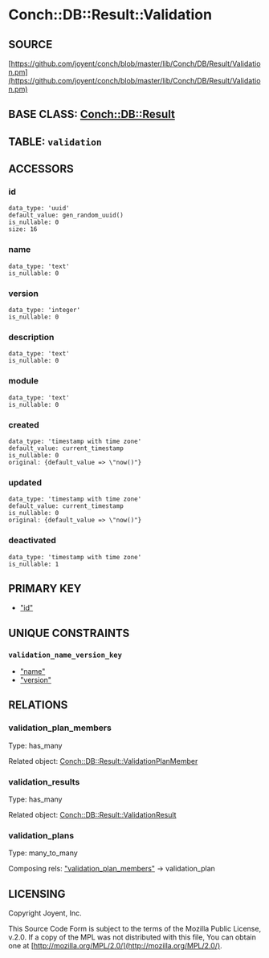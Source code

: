 # Conch::DB::Result::Validation

## SOURCE

[https://github.com/joyent/conch/blob/master/lib/Conch/DB/Result/Validation.pm](https://github.com/joyent/conch/blob/master/lib/Conch/DB/Result/Validation.pm)

## BASE CLASS: [Conch::DB::Result](../modules/Conch%3A%3ADB%3A%3AResult)

## TABLE: `validation`

## ACCESSORS

### id

```
data_type: 'uuid'
default_value: gen_random_uuid()
is_nullable: 0
size: 16
```

### name

```
data_type: 'text'
is_nullable: 0
```

### version

```
data_type: 'integer'
is_nullable: 0
```

### description

```
data_type: 'text'
is_nullable: 0
```

### module

```
data_type: 'text'
is_nullable: 0
```

### created

```
data_type: 'timestamp with time zone'
default_value: current_timestamp
is_nullable: 0
original: {default_value => \"now()"}
```

### updated

```
data_type: 'timestamp with time zone'
default_value: current_timestamp
is_nullable: 0
original: {default_value => \"now()"}
```

### deactivated

```
data_type: 'timestamp with time zone'
is_nullable: 1
```

## PRIMARY KEY

- ["id"](#id)

## UNIQUE CONSTRAINTS

### `validation_name_version_key`

- ["name"](#name)
- ["version"](#version)

## RELATIONS

### validation\_plan\_members

Type: has\_many

Related object: [Conch::DB::Result::ValidationPlanMember](../modules/Conch%3A%3ADB%3A%3AResult%3A%3AValidationPlanMember)

### validation\_results

Type: has\_many

Related object: [Conch::DB::Result::ValidationResult](../modules/Conch%3A%3ADB%3A%3AResult%3A%3AValidationResult)

### validation\_plans

Type: many\_to\_many

Composing rels: ["validation\_plan\_members"](#validation_plan_members) -> validation\_plan

## LICENSING

Copyright Joyent, Inc.

This Source Code Form is subject to the terms of the Mozilla Public License,
v.2.0. If a copy of the MPL was not distributed with this file, You can obtain
one at [http://mozilla.org/MPL/2.0/](http://mozilla.org/MPL/2.0/).
